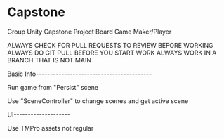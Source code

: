 # Capstone
Group Unity Capstone Project Board Game Maker/Player


ALWAYS CHECK FOR PULL REQUESTS TO REVIEW BEFORE WORKING
ALWAYS DO GIT PULL BEFORE YOU START WORK
ALWAYS WORK IN A BRANCH THAT IS NOT MAIN

Basic Info-----------------------------------------

Run game from "Persist" scene

Use "SceneController" to change scenes and get active scene


UI--------------------

Use TMPro assets not regular

